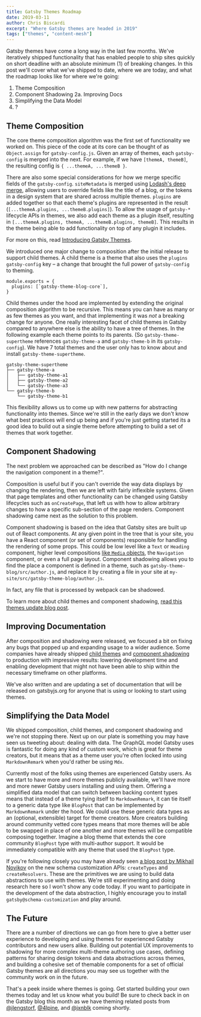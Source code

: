 ```yaml
---
title: Gatsby Themes Roadmap
date: 2019-03-11
author: Chris Biscardi
excerpt: "Where Gatsby themes are headed in 2019"
tags: ["themes", "content-mesh"]
---
```


Gatsby themes have come a long way in the last few months. We've iteratively
shipped functionality that has enabled people to ship sites quickly on short
deadline with an absolute minimum (1) of breaking changes. In this post we'll
cover what we've shipped to date, where we are today, and what the roadmap looks
like for where we're going:

1. Theme Composition
2. Component Shadowing 2a. Improving Docs
3. Simplifying the Data Model
4. ?

## Theme Composition

The core theme composition algorithm was the first set of functionality we
worked on. This piece of the code at its core can be thought of as
`Object.assign` for `gatsby-config.js`. Given an array of themes, each
`gatsby-config` is merged into the next. For example, if we have `[themeA, themeB]`, the resulting config is `{ ...themeA, ...themeB }`.

There are also some special considerations for how we merge specific fields of
the `gatsby-config`. `siteMetadata` is merged using [Lodash's deep
merge](https://lodash.com/docs/#merge), allowing users to override fields like
the title of a blog, or the tokens in a design system that are shared across
multiple themes. `plugins` are added together so that each theme's plugins are
represented in the result (`[...themeA.plugins, ...themeB.plugins]`). To allow
the usage of `gatsby-*` lifecycle APIs in themes, we also add each theme as a
plugin itself, resulting in `[...themeA.plugins, themeA, ...themeB.plugins, themeB]`. This results in the theme being able to add functionality on top of
any plugin it includes.

For more on this, read [Introducing Gatsby
Themes](/blog/2018-11-11-introducing-gatsby-themes/).

We introduced one major change to composition after the initial release to
support child themes. A child theme is a theme that also uses the
`plugins` `gatsby-config` key – a change that brought the full power
of `gatsby-config` to theming.

```js:title="a child theme's gatsby-config.js"
module.exports = {
  plugins: [`gatsby-theme-blog-core`],
}
```

Child themes under the hood are implemented by extending the original
composition algorithm to be recursive. This means you can have as many or as few
themes as you want, and that implementing it was _not_ a breaking change for
anyone. One really interesting facet of child themes in Gatsby compared to
anywhere else is the ability to have a tree of themes. In the following example
each theme points to its parents. (So `gatsby-theme-supertheme` references
`gatsby-theme-a` and `gatsby-theme-b` in its `gatsby-config`). We have 7 total
themes and the user only has to know about and install
`gatsby-theme-supertheme`.

```
gatsby-theme-supertheme
├── gatsby-theme-a
│   ├── gatsby-theme-a1
│   ├── gatsby-theme-a2
│   └── gatsby-theme-a3
└── gatsby-theme-b
    └── gatsby-theme-b1
```

This flexibility allows us to come up with new patterns for abstracting
functionality into themes. Since we're still in the early days we don't know
what best practices will end up being and if you're just getting started its a
good idea to build out a single theme before attempting to build a set of themes
that work together.

## Component Shadowing

The next problem we approached can be described as "How do I change the
navigation component in a theme?".

Composition is useful but if you can't override the way data displays by
changing the rendering, then we are left with fairly inflexible systems. Given
that page templates and other functionality can be changed using Gatsby
lifecycles such as `onCreatePage`, that left us with how to allow arbitrary
changes to how a specific sub-section of the page renders. Component shadowing
came next as the solution to this problem.

Component shadowing is based on the idea that Gatsby sites are built up out of
React components. At any given point in the tree that is your site, you have a
React component (or set of components) responsible for handling the rendering of
some props. This could be low level like a `Text` or `Heading` component, higher
level compositions [like `Media`
objects](http://www.stubbornella.org/content/2010/06/25/the-media-object-saves-hundreds-of-lines-of-code/),
the `Navigation` component, or even a full page layout. Component shadowing
allows you to find the place a component is defined in a theme, such as
`gatsby-theme-blog/src/author.js`, and replace it by creating a file in your
site at `my-site/src/gatsby-theme-blog/author.js`.

In fact, any file that is processed by webpack can be shadowed.

To learn more about child themes and component shadowing, [read this themes
update blog
post](/blog/2019-01-29-themes-update-child-theming-and-component-shadowing/).

## Improving Documentation

After composition and shadowing were released, we focused a bit on fixing any
bugs that popped up and expanding usage to a wider audience. Some companies have
already shipped [child
themes](https://twitter.com/peggyrayzis/status/1095407450424049664) and
[component
shadowing](https://twitter.com/trevorblades/status/1095118425473445888) to
production with impressive results: lowering development time and enabling
development that might not have been able to ship within the necessary timeframe
on other platforms.

We've also written and are updating a set of documentation that will be released
on gatsbyjs.org for anyone that is using or looking to start using themes.

## Simplifying the Data Model

We shipped composition, child themes, and component shadowing and we're not
stopping there. Next up on our plate is something you may have seen us tweeting
about: dealing with data. The GraphQL model Gatsby uses is fantastic for doing
any kind of custom work, which is great for theme creators, but it means that as
a theme user you're often locked into using `MarkdownRemark` when you'd rather
be using `Mdx`.

Currently most of the folks using themes are experienced Gatsby users. As we
start to have more and more themes publicly available, we'll have more and more
newer Gatsby users installing and using them. Offering a simplified data model
that can switch between backing content types means that instead of a theme
tying itself to `MarkdownRemark`, it can tie itself to a generic data type like
`BlogPost` that can be implemented by `MarkdownRemark` under the hood. We could
use these generic data types as an (optional, extensible) target for theme
creators. More creators building around community vetted core types means that
more themes will be able to be swapped in place of one another and more themes
will be compatible composing together. Imagine a blog theme that extends the
core community `BlogPost` type with multi-author support. It would be
immediately compatible with any theme that used the `BlogPost` type.

If you're following closely you may have already seen [a blog post by Mikhail
Novikov](/blog/2019-03-04-new-schema-customization/) on
the new schema customization APIs: `createTypes` and `createResolvers`. These
are the primitives we are using to build data abstractions to use with themes.
We're still experimenting and doing research here so I won't show any code
today. If you want to participate in the development of the data abstraction, I
highly encourage you to install `gatsby@schema-customization` and play around.

## The Future

There are a number of directions we can go from here to give a better user
experience to developing and using themes for experienced Gatsby contributors
and new users alike. Building out potential UX improvements to shadowing for
more complex multi-theme authoring use cases, defining patterns for sharing
design tokens and data abstractions across themes, and building a cohesive set
of themable components for a set of official Gatsby themes are all directions
you may see us together with the community work on in the future.

That's a peek inside where themes is going. Get started building your own themes
today and let us know what you build! Be sure to check back in on the Gatsby
blog this month as we have theming related posts from
[@jlengstorf](https://twitter.com/jlengstorf),
[@4lpine](https://twitter.com/4lpine), and [@jxnblk](https://twitter.com/jxnblk)
coming shortly.
